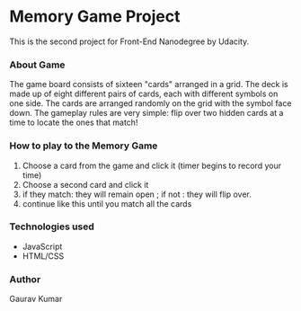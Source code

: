 # Memory Game Project
This is the second project for Front-End Nanodegree by Udacity.

### About Game
The game board consists of sixteen "cards" arranged in a grid. The deck is made up of eight different pairs of cards, each with different symbols on one side. The cards are arranged randomly on the grid with the symbol face down. The gameplay rules are very simple: flip over two hidden cards at a time to locate the ones that match!

### How to play to the Memory Game
1. Choose a card from the game and click it (timer begins to record your time)
2. Choose a second card and click it
3. if they match: they will remain open ; if not : they will flip over.
4. continue like this until you match all the cards

### Technologies used
* JavaScript
* HTML/CSS

### Author
Gaurav Kumar

